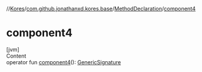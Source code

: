 //[Kores](../../index.md)/[com.github.jonathanxd.kores.base](../index.md)/[MethodDeclaration](index.md)/[component4](component4.md)



# component4  
[jvm]  
Content  
operator fun [component4](component4.md)(): [GenericSignature](../../com.github.jonathanxd.kores.generic/-generic-signature/index.md)  



